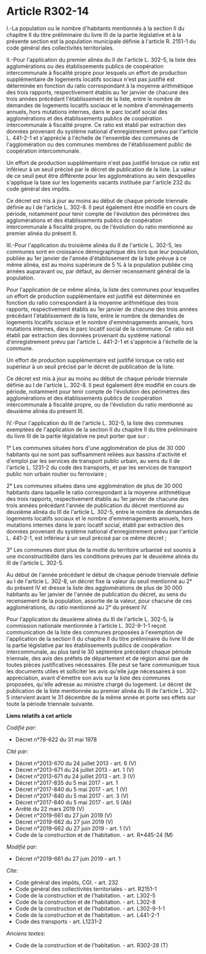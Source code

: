 # Article R302-14

I.-La population ou le nombre d'habitants mentionnés à la section II du chapitre II du titre préliminaire du livre III de la
partie législative et à la présente section est la population municipale définie à l'article R. 2151-1 du code général des
collectivités territoriales. 

II.-Pour l'application du premier alinéa du II de l'article L. 302-5, la liste des agglomérations ou des établissements
publics de coopération intercommunale à fiscalité propre pour lesquels un effort de production supplémentaire de logements
locatifs sociaux n'est pas justifié est déterminée en fonction du ratio correspondant à la moyenne arithmétique des trois
rapports, respectivement établis au 1er janvier de chacune des trois années précédant l'établissement de la liste, entre le
nombre de demandes de logements locatifs sociaux et le nombre d'emménagements annuels, hors mutations internes, dans le parc
locatif social des agglomérations et des établissements publics de coopération intercommunale à fiscalité propre. Ce ratio
est établi par extraction des données provenant du système national d'enregistrement prévu par l'article L. 441-2-1 et
s'apprécie à l'échelle de l'ensemble des communes de l'agglomération ou des communes membres de l'établissement public de
coopération intercommunale. 

Un effort de production supplémentaire n'est pas justifié lorsque ce ratio est inférieur à un seuil précisé par le décret de
publication de la liste. La valeur de ce seuil peut être différente pour les agglomérations au sein desquelles s'applique la
taxe sur les logements vacants instituée par l'article 232 du code général des impôts. 

Ce décret est mis à jour au moins au début de chaque période triennale définie au I de l'article L. 302-8. Il peut également
être modifié en cours de période, notamment pour tenir compte de l'évolution des périmètres des agglomérations et des
établissements publics de coopération intercommunale à fiscalité propre, ou de l'évolution du ratio mentionné au premier
alinéa du présent II. 

III.-Pour l'application du troisième alinéa du II de l'article L. 302-5, les communes sont en croissance démographique dès
lors que leur population, publiée au 1er janvier de l'année d'établissement de la liste prévue à ce même alinéa, est au moins
supérieure de 5 % à la population publiée cinq années auparavant ou, par défaut, au dernier recensement général de la
population. 

Pour l'application de ce même alinéa, la liste des communes pour lesquelles un effort de production supplémentaire est
justifié est déterminée en fonction du ratio correspondant à la moyenne arithmétique des trois rapports, respectivement
établis au 1er janvier de chacune des trois années précédant l'établissement de la liste, entre le nombre de demandes de
logements locatifs sociaux et le nombre d'emménagements annuels, hors mutations internes, dans le parc locatif social de la
commune. Ce ratio est établi par extraction des données provenant du système national d'enregistrement prévu par l'article L.
441-2-1 et s'apprécie à l'échelle de la commune. 

Un effort de production supplémentaire est justifié lorsque ce ratio est supérieur à un seuil précisé par le décret de
publication de la liste. 

Ce décret est mis à jour au moins au début de chaque période triennale définie au I de l'article L. 302-8. Il peut également
être modifié en cours de période, notamment pour tenir compte de l'évolution des périmètres des agglomérations et des
établissements publics de coopération intercommunale à fiscalité propre, ou de l'évolution du ratio mentionné au deuxième
alinéa du présent III. 

IV.-Pour l'application du III de l'article L. 302-5, la liste des communes exemptées de l'application de la section II du
chapitre II du titre préliminaire du livre III de la partie législative ne peut porter que sur : 

1° Les communes situées hors d'une agglomération de plus de 30 000 habitants qui ne sont pas suffisamment reliées aux bassins
d'activité et d'emploi par les services de transport public urbain, au sens du II de l'article L. 1231-2 du code des
transports, et par les services de transport public non urbain routier ou ferroviaire ; 

2° Les communes situées dans une agglomération de plus de 30 000 habitants dans laquelle le ratio correspondant à la moyenne
arithmétique des trois rapports, respectivement établis au 1er janvier de chacune des trois années précédant l'année de
publication du décret mentionné au deuxième alinéa du III de l'article L. 302-5, entre le nombre de demandes de logements
locatifs sociaux et le nombre d'emménagements annuels, hors mutations internes dans le parc locatif social, établi par
extraction des données provenant du système national d'enregistrement prévu par l'article L. 441-2-1, est inférieur à un
seuil précisé par ce même décret ; 

3° Les communes dont plus de la moitié du territoire urbanisé est soumis à une inconstructibilité dans les conditions prévues
par le deuxième alinéa du III de l'article L. 302-5. 

Au début de l'année précédant le début de chaque période triennale définie au I de l'article L. 302-8, un décret fixe la
valeur du seuil mentionné au 2° du présent IV et dresse la liste des agglomérations de plus de 30 000 habitants au 1er
janvier de l'année de publication du décret, au sens du recensement de la population, assortie de la valeur, pour chacune de
ces agglomérations, du ratio mentionné au 2° du présent IV. 

Pour l'application du deuxième alinéa du III de l'article L. 302-5, la commission nationale mentionnée à l'article L.
302-9-1-1 reçoit communication de la liste des communes proposées à l'exemption de l'application de la section II du chapitre
II du titre préliminaire du livre III de la partie législative par les établissements publics de coopération intercommunale,
au plus tard le 30 septembre précédant chaque période triennale, des avis des préfets de département et de région ainsi que
de toutes pièces justificatives nécessaires. Elle peut se faire communiquer tous les documents utiles et solliciter les avis
qu'elle juge nécessaires à son appréciation, avant d'émettre son avis sur la liste des communes proposées, qu'elle adresse au
ministre chargé du logement. Le décret de publication de la liste mentionnée au premier alinéa du III de l'article L. 302-5
intervient avant le 31 décembre de la même année et porte ses effets sur toute la période triennale suivante.

**Liens relatifs à cet article**

_Codifié par_:

  - Décret n°78-622 du 31 mai 1978

_Cité par_:

  - Décret n°2013-670 du 24 juillet 2013 - art. 6 (V)
  - Décret n°2013-671 du 24 juillet 2013 - art. 1 (V)
  - Décret n°2013-671 du 24 juillet 2013 - art. 3 (V)
  - Décret n°2017-835 du 5 mai 2017 - art. 1
  - Décret n°2017-840 du 5 mai 2017 - art. 1 (V)
  - Décret n°2017-840 du 5 mai 2017 - art. 3 (V)
  - Décret n°2017-840 du 5 mai 2017 - art. 5 (Ab)
  - Arrêté du 22 mars 2019 (V)
  - Décret n°2019-661 du 27 juin 2019 (V)
  - Décret n°2019-662 du 27 juin 2019 (V)
  - Décret n°2019-662 du 27 juin 2019 - art. 1 (V)
  - Code de la construction et de l'habitation. - art. R*445-24 (M)

_Modifié par_:

  - Décret n°2019-661 du 27 juin 2019 - art. 1

_Cite_:

  - Code général des impôts, CGI. - art. 232
  - Code général des collectivités territoriales - art. R2151-1
  - Code de la construction et de l'habitation. - art. L302-5
  - Code de la construction et de l'habitation. - art. L302-8
  - Code de la construction et de l'habitation. - art. L302-9-1-1
  - Code de la construction et de l'habitation. - art. L441-2-1
  - Code des transports - art. L1231-2

_Anciens textes_:

  - Code de la construction et de l'habitation. - art. R302-28 (T)
